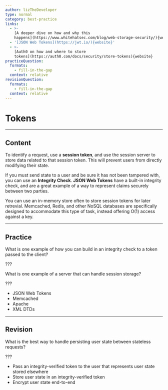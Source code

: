```yaml
---
author: lizTheDeveloper
type: normal
category: best-practice
links:
  - >-
    [A deeper dive on how and why this
    happens](https://www.whitehatsec.com/blog/web-storage-security/){website}
  - '[JSON Web Tokens](https://jwt.io/){website}'
  - >-
    [Auth0 on how and where to store
    tokens](https://auth0.com/docs/security/store-tokens){website}
practiceQuestion:
  formats:
    - fill-in-the-gap
  context: relative
revisionQuestion:
  formats:
    - fill-in-the-gap
  context: relative
---
```


# Tokens


---

## Content

To identify a request, use a **session token**, and use the session server to store data related to that session token. This will prevent users from directly modifying their state.

If you must send state to a user and be sure it has not been tampered with, you can use an **Integrity Check**. **JSON Web Tokens** have a built-in integrity check, and are a great example of a way to represent claims securely between two parties.

You can use an in-memory store often to store session tokens for later retrevial. Memcached, Redis, and other NoSQL databases are specifically designed to accommodate this type of task, instead offering O(1) access against a key.


---

## Practice

What is one example of how you can build in an integrity check to a token passed to the client?

???

What is one example of a server that can handle session storage?

???

- JSON Web Tokens
- Memcached
- Apache
- XML DTDs


---

## Revision

What is the best way to handle persisting user state between stateless requests?

???

- Pass an integrity-verified token to the user that represents user state stored elsewhere
- Store user state in an integrity-verified token
- Encrypt user state end-to-end
